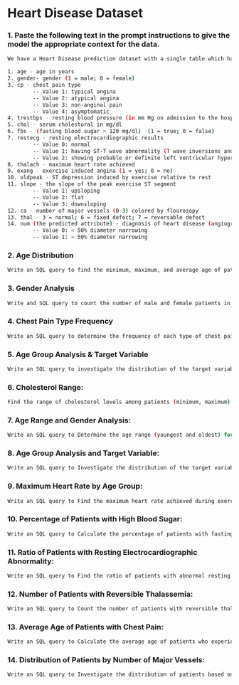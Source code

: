 # Heart Disease Dataset

### 1. Paste the following text in the prompt instructions to give the model the appropriate context for the data.

```bash
We have a Heart Disease prediction dataset with a single table which has the following attributes:

1. age - age in years
2. gender- gender (1 = male; 0 = female)
3. cp - chest pain type
        -- Value 1: typical angina
        -- Value 2: atypical angina
        -- Value 3: non-anginal pain
        -- Value 4: asymptomatic
4. trestbps - resting blood pressure (in mm Hg on admission to the hospital)
5. chol - serum cholestoral in mg/dl
6. fbs - (fasting blood sugar > 120 mg/dl)  (1 = true; 0 = false)
7. restecg - resting electrocardiographic results
        -- Value 0: normal
        -- Value 1: having ST-T wave abnormality (T wave inversions and/or ST elevation or   depression of > 0.05 mV)
        -- Value 2: showing probable or definite left ventricular hypertrophy by Estes criteria
8. thalach - maximum heart rate achieved
9. exang - exercise induced angina (1 = yes; 0 = no)
10. oldpeak - ST depression induced by exercise relative to rest
11. slope - the slope of the peak exercise ST segment
        -- Value 1: upsloping
        -- Value 2: flat
        -- Value 3: downsloping
12. ca - number of major vessels (0-3) colored by flourosopy
13. thal - 3 = normal; 6 = fixed defect; 7 = reversable defect
14. num (the predicted attribute) - diagnosis of heart disease (angiographic disease status)
        -- Value 0: < 50% diameter narrowing
        -- Value 1: > 50% diameter narrowing
```

### 2. Age Distribution

```bash
Write an SQL query to find the minimum, maximum, and average age of patients in the dataset.
```

### 3. Gender Analysis

```bash
Write and SQL query to count the number of male and female patients in the dataset.
```

### 4. Chest Pain Type Frequency

```bash
Write an SQL query to determine the frequency of each type of chest pain (typical angina, atypical angina, non-anginal pain, asymptomatic) among patients."
```

### 5. Age Group Analysis & Target Variable

```bash
Write an SQL query to investigate the distribution of the target variable (presence or absence of heart disease) within different age groups (e.g., 20-30, 30-40, etc.).
```

### 6. Cholesterol Range:

```bash
Find the range of cholesterol levels among patients (minimum, maximum).
```

### 7. Age Range and Gender Analysis:

```bash
Write an SQL query to Determine the age range (youngest and oldest) for male and female patients separately.
```

### 8. Age Group Analysis and Target Variable:

```bash
Write an SQL query to Investigate the distribution of the target variable (presence or absence of heart disease) within different age groups (e.g., 20-30, 30-40, etc.).
```

### 9. Maximum Heart Rate by Age Group:

```bash
Write an SQL query to Find the maximum heart rate achieved during exercise for different age groups (e.g., 30-40, 40-50, etc.).
```

### 10. Percentage of Patients with High Blood Sugar:

```bash
Write an SQL query to Calculate the percentage of patients with fasting blood sugar greater than 120 mg/dl.
```

### 11. Ratio of Patients with Resting Electrocardiographic Abnormality:

```bash
Write an SQL query to Find the ratio of patients with abnormal resting electrocardiographic results to those with normal results.
```

### 12. Number of Patients with Reversible Thalassemia:

```bash
Write an SQL query to Count the number of patients with reversible thalassemia detected by thallium stress testing.
```
### 13. Average Age of Patients with Chest Pain:

```bash
Write an SQL query to Calculate the average age of patients who experienced chest pain during diagnosis.
```
### 14. Distribution of Patients by Number of Major Vessels:

```bash
Write an SQL query to Investigate the distribution of patients based on the number of major vessels colored by fluoroscopy (0-3).
```